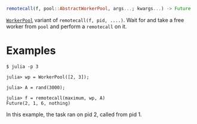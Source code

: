 ```julia
remotecall(f, pool::AbstractWorkerPool, args...; kwargs...) -> Future
```

[`WorkerPool`](@ref) variant of `remotecall(f, pid, ....)`. Wait for and take a free worker from `pool` and perform a `remotecall` on it.

# Examples

```julia-repl
$ julia -p 3

julia> wp = WorkerPool([2, 3]);

julia> A = rand(3000);

julia> f = remotecall(maximum, wp, A)
Future(2, 1, 6, nothing)
```

In this example, the task ran on pid 2, called from pid 1.
